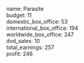 name: Parasite  
budget: 11  
domestic_box_office: 53  
international_box_office: 194  
worldwide_box_office: 247  
dvd_sales: 10  
total_earnings: 257  
profit: 246
